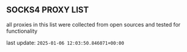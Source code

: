 ## SOCKS4 PROXY LIST

all proxies in this list were collected from open sources and tested for functionality

last update: `2025-01-06 12:03:50.846071+00:00`